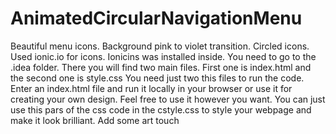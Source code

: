 # AnimatedCircularNavigationMenu
Beautiful menu icons. Background pink to violet transition. Circled icons. Used ionic.io for icons. Ionicins was installed inside. 
You need to go to the .idea folder. There you will find two main files. First one is index.html and the second one is style.css
You need just two this files to run the code. Enter an index.html file and run it locally in your browser or use it for creating your own design. Feel free to 
use it however you want. You can just use this pars of the css code in the cstyle.css to style your webpage and make it look brilliant. Add some art touch
